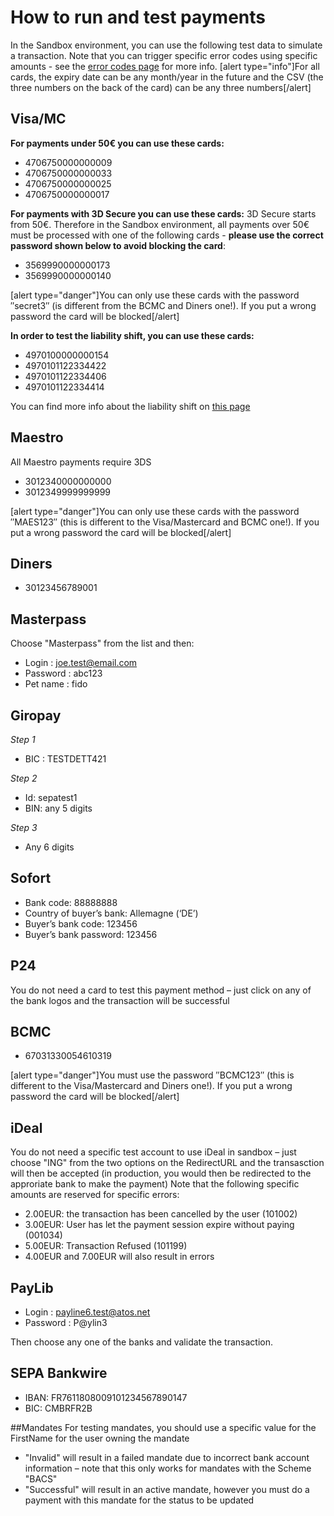 # How to run and test payments

In the Sandbox environment, you can use the following test data to simulate a transaction.  Note that you can trigger specific error codes using specific amounts - see the [error codes page](/guide/errors) for more info.
[alert type="info"]For all cards, the expiry date can be any month/year in the future and the CSV (the three numbers on the back of the card) can be any three numbers[/alert]


## Visa/MC
**For payments under 50€ you can use these cards:**
* 4706750000000009
* 4706750000000033
* 4706750000000025
* 4706750000000017

**For payments with 3D Secure you can use these cards:**
3D Secure starts from 50€. Therefore in the Sandbox environment, all payments over 50€ must be processed with one of the following cards - **please use the correct password shown below to avoid blocking the card**:
* 3569990000000173
* 3569990000000140

[alert type="danger"]You can only use these cards with the password ″secret3″ (is different from the BCMC and Diners one!). If you put a wrong password the card will be blocked[/alert]

**In order to test the liability shift, you can use these cards:**
* 4970100000000154
* 4970101122334422
* 4970101122334406
* 4970101122334414

You can find more info about the liability shift on [this page](https://mangopay.desk.com/customer/en/portal/articles/2572098-all-you-need-to-know-about-3d-secure-integration-workflow-etc-?b_id=10427)

## Maestro
All Maestro payments require 3DS
* 3012340000000000
* 3012349999999999

[alert type="danger"]You can only use these cards with the password ″MAES123″ (this is different to the Visa/Mastercard and BCMC one!). If you put a wrong password the card will be blocked[/alert]

## Diners
* 30123456789001

## Masterpass
Choose "Masterpass" from the list and then:
* Login : joe.test@email.com
* Password : abc123
* Pet name : fido

## Giropay
*Step 1*
* BIC : TESTDETT421

*Step 2*
* Id: sepatest1
* BIN: any 5 digits

*Step 3*
* Any 6 digits

## Sofort
* Bank code: 88888888
* Country of buyer’s bank:  Allemagne (‘DE’)
* Buyer’s bank code: 123456
* Buyer’s bank password: 123456

## P24
You do not need a card to test this payment method – just click on any of the bank logos and the transaction will be successful

## BCMC
* 67031330054610319

[alert type="danger"]You must use the password ″BCMC123″ (this is different to the Visa/Mastercard and Diners one!). If you put a wrong password the card will be blocked[/alert]

## iDeal
You do not need a specific test account to use iDeal in sandbox – just choose "ING" from the two options on the RedirectURL and the transasction will then be accepted (in production, you would then be redirected to the approriate bank to make the payment)
Note that the following specific amounts are reserved for specific errors:
* 2.00EUR: the transaction has been cancelled by the user (101002)
* 3.00EUR: User has let the payment session expire without paying (001034)
* 5.00EUR: Transaction Refused (101199)
* 4.00EUR and 7.00EUR will also result in errors

## PayLib
* Login : payline6.test@atos.net
* Password : P@ylin3

Then choose any one of the banks and validate the transaction.

## SEPA Bankwire

* IBAN: FR7611808009101234567890147 
* BIC: CMBRFR2B


##Mandates
For testing mandates, you should use a specific value for the FirstName for the user owning the mandate
* "Invalid" will result in a failed mandate due to incorrect bank account information – note that this only works for mandates with the Scheme "BACS"
* "Successful" will result in an active mandate, however you must do a payment with this mandate for the status to be updated